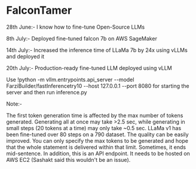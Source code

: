 # FalconTamer
28th June:- I know how to fine-tune Open-Source LLMs

8th July:- Deployed fine-tuned falcon 7b on AWS SageMaker

14th July:- Increased the inference time of LLaMa 7b by 24x using vLLMs and deployed it

20th July:- Production-ready fine-tuned LLM deployed using vLLM

Use !python -m vllm.entrypoints.api_server --model FarziBuilder/fastInferencetry10 --host 127.0.0.1 --port 8080 for starting the server and then run inference.py

Note:-

The first token generation time is affected by the max number of tokens generated. Generating all at once may take >2.5 sec, while generating in small steps (20 tokens at a time) may only take ~0.5 sec.
LLaMa v1 has been fine-tuned over 80 steps on a 790 dataset. The quality can be easily improved.
You can only specify the max tokens to be generated and hope that the whole statement is delivered within that limit. Sometimes, it ends mid-sentence.
In addition, this is an API endpoint. It needs to be hosted on AWS EC2 (Sashakt said this wouldn't be an issue).
